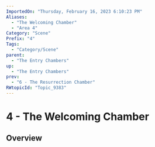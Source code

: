 ```yaml
---
ImportedOn: "Thursday, February 16, 2023 6:10:23 PM"
Aliases:
  - "The Welcoming Chamber"
  - "Area 4"
Category: "Scene"
Prefix: "4"
Tags:
  - "Category/Scene"
parent:
  - "The Entry Chambers"
up:
  - "The Entry Chambers"
prev:
  - "6 - The Resurrection Chamber"
RWtopicId: "Topic_9383"
---
```

# 4 - The Welcoming Chamber
## Overview
